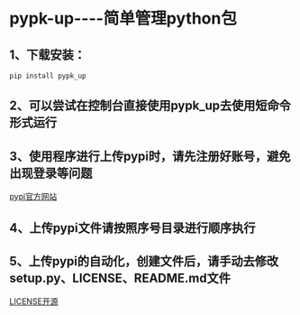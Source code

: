 # pypk-up----简单管理python包

## 1、下载安装：
```pip install pypk_up```

## 2、可以尝试在控制台直接使用pypk_up去使用短命令形式运行

## 3、使用程序进行上传pypi时，请先注册好账号，避免出现登录等问题
[pypi官方网站](https://pypi.org/)

## 4、上传pypi文件请按照序号目录进行顺序执行

## 5、上传pypi的自动化，创建文件后，请手动去修改setup.py、LICENSE、README.md文件
[LICENSE开源](https://choosealicense.com/)